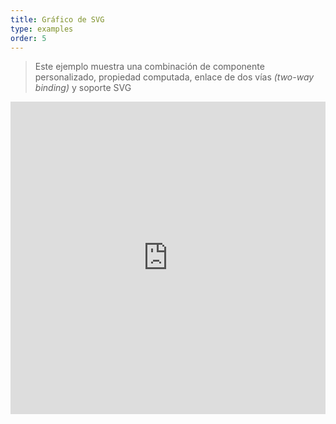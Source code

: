 ```yaml
---
title: Gráfico de SVG
type: examples
order: 5
---
```


> Este ejemplo muestra una combinación de componente personalizado, propiedad computada, enlace de dos vías <em>(two-way binding)</em> y soporte SVG

<iframe width="100%" height="500" src="https://jsfiddle.net/yyx990803/mhrckqgq/embedded/result,html,js,css" allowfullscreen="allowfullscreen" frameborder="0"></iframe>
